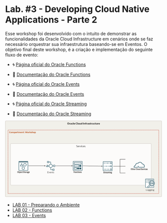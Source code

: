 ﻿# Lab. #3 - Developing Cloud Native Applications - Parte 2

Esse workshop foi desenvolvido com o intuito de demonstrar as funcionalidades da Oracle Cloud Infrastructure em cenários onde se faz necessário orquestrar sua infraestrutura baseando-se em Eventos. O objetivo final deste workshop, é a criação e implementação do seguinte fluxo de evento:

- 🌀 [Página oficial do Oracle Functions](https://www.oracle.com/br/cloud-native/functions/)
- 🧾 [Documentação do Oracle Functions](https://docs.oracle.com/en-us/iaas/Content/Functions/Concepts/functionsoverview.htm)

- 🌀 [Página oficial do Oracle Events](https://www.oracle.com/br/cloud-native/events-service/)
- 🧾 [Documentação do Oracle Events](https://docs.oracle.com/en-us/iaas/Content/Events/Concepts/eventsoverview.htm)

- 🌀 [Página oficial do Oracle Streaming](https://www.oracle.com/br/cloud-native/streaming/)
- 🧾 [Documentação do Oracle Streaming](https://docs.oracle.com/en-us/iaas/Content/Streaming/Concepts/streamingoverview.htm)


![](./Arquitetura.png)

- [LAB 01 - Preparando o Ambiente](./LAB01/README.md)
- [LAB 02 - Functions](./LAB02/README.md)
- [LAB 03 - Events](./LAB03/README.md)